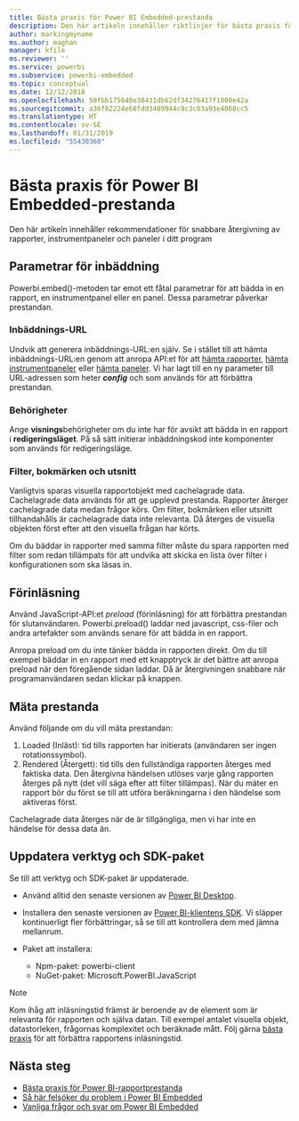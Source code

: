 ```yaml
---
title: Bästa praxis för Power BI Embedded-prestanda
description: Den här artikeln innehåller riktlinjer för bästa praxis för inbäddad analys
author: markingmyname
ms.author: maghan
manager: kfile
ms.reviewer: ''
ms.service: powerbi
ms.subservice: powerbi-embedded
ms.topic: conceptual
ms.date: 12/12/2018
ms.openlocfilehash: 50fbb175640e38431db62df34276417f1080e42a
ms.sourcegitcommit: a36f82224e68fdd3489944c9c3c03a93e4068cc5
ms.translationtype: HT
ms.contentlocale: sv-SE
ms.lasthandoff: 01/31/2019
ms.locfileid: "55430360"
---
```

# <a name="power-bi-embedded-performance-best-practices"></a>Bästa praxis för Power BI Embedded-prestanda

Den här artikeln innehåller rekommendationer för snabbare återgivning av rapporter, instrumentpaneler och paneler i ditt program

## <a name="embed-parameters"></a>Parametrar för inbäddning

Powerbi.embed()-metoden tar emot ett fåtal parametrar för att bädda in en rapport, en instrumentpanel eller en panel. Dessa parametrar påverkar prestandan.

### <a name="embed-url"></a>Inbäddnings-URL

Undvik att generera inbäddnings-URL:en själv. Se i stället till att hämta inbäddnings-URL:en genom att anropa API:et för att [hämta rapporter](/rest/api/power-bi/reports/getreportsingroup), [hämta instrumentpaneler](/rest/api/power-bi/dashboards/getdashboardsingroup) eller [hämta paneler](/rest/api/power-bi/dashboards/gettilesingroup). Vi har lagt till en ny parameter till URL-adressen som heter **_config_** och som används för att förbättra prestandan.

### <a name="permissions"></a>Behörigheter

Ange **visnings**behörigheter om du inte har för avsikt att bädda in en rapport i **redigeringsläget**. På så sätt initierar inbäddningskod inte komponenter som används för redigeringsläge.

### <a name="filters-bookmarks-and-slicers"></a>Filter, bokmärken och utsnitt

Vanligtvis sparas visuella rapportobjekt med cachelagrade data. Cachelagrade data används för att ge upplevd prestanda. Rapporter återger cachelagrade data medan frågor körs. Om filter, bokmärken eller utsnitt tillhandahålls är cachelagrade data inte relevanta. Då återges de visuella objekten först efter att den visuella frågan har körts.

Om du bäddar in rapporter med samma filter måste du spara rapporten med filter som redan tillämpats för att undvika att skicka en lista över filter i konfigurationen som ska läsas in.

## <a name="preload"></a>Förinläsning

Använd JavaScript-API:et *preload* (förinläsning) för att förbättra prestandan för slutanvändaren.
Powerbi.preload() laddar ned javascript, css-filer och andra artefakter som används senare för att bädda in en rapport.

Anropa preload om du inte tänker bädda in rapporten direkt. Om du till exempel bäddar in en rapport med ett knapptryck är det bättre att anropa preload när den föregående sidan laddar. Då är återgivningen snabbare när programanvändaren sedan klickar på knappen.

## <a name="measure-performance"></a>Mäta prestanda

Använd följande om du vill mäta prestandan:

1. Loaded (Inläst): tid tills rapporten har initierats (användaren ser ingen rotationssymbol).
2. Rendered (Återgett): tid tills den fullständiga rapporten återges med faktiska data. Den återgivna händelsen utlöses varje gång rapporten återges på nytt (det vill säga efter att filter tillämpas). När du mäter en rapport bör du först se till att utföra beräkningarna i den händelse som aktiveras först.

Cachelagrade data återges när de är tillgängliga, men vi har inte en händelse för dessa data än.

## <a name="update-tools-and-sdk-packages"></a>Uppdatera verktyg och SDK-paket

Se till att verktyg och SDK-paket är uppdaterade.

* Använd alltid den senaste versionen av [Power BI Desktop](https://powerbi.microsoft.com/desktop/).

* Installera den senaste versionen av [Power BI-klientens SDK](https://github.com/Microsoft/PowerBI-JavaScript). Vi släpper kontinuerligt fler förbättringar, så se till att kontrollera dem med jämna mellanrum.

* Paket att installera:
    * Npm-paket: powerbi-client
    * NuGet-paket: Microsoft.PowerBI.JavaScript

> [!Note]
> Kom ihåg att inläsningstid främst är beroende av de element som är relevanta för rapporten och själva datan. Till exempel antalet visuella objekt, datastorleken, frågornas komplexitet och beräknade mått. Följ gärna [bästa praxis](../power-bi-reports-performance.md) för att förbättra rapportens inläsningstid.

## <a name="next-steps"></a>Nästa steg

* [Bästa praxis för Power BI-rapportprestanda](../power-bi-reports-performance.md)
* [Så här felsöker du problem i Power BI Embedded](embedded-troubleshoot.md)
* [Vanliga frågor och svar om Power BI Embedded](embedded-faq.md)
